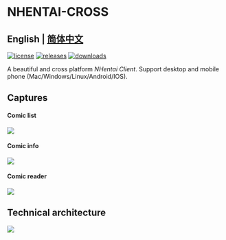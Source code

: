 # NHENTAI-CROSS

##  English | [简体中文](README-zh.md)

[![license](https://img.shields.io/github/license/niuhuan/nhentai-cross)](https://raw.githubusercontent.com/niuhuan/nhentai-cross/master/LICENSE)
[![releases](https://img.shields.io/github/v/release/niuhuan/nhentai-cross)](https://github.com/niuhuan/nhentai-cross/releases)
[![downloads](https://img.shields.io/github/downloads/niuhuan/nhentai-cross/total)](https://github.com/niuhuan/nhentai-cross/releases)

A beautiful and cross platform *NHentai Client*. Support desktop and mobile phone (Mac/Windows/Linux/Android/IOS).

## Captures

#### Comic list

![](images/comic_list.png)

#### Comic info

![](images/comic_info.png)

#### Comic reader

![](images/comic_reader.png)


## Technical architecture

![](images/technologies.png)
